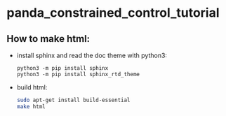 # panda_constrained_control_tutorial

## How to make html:
* install sphinx and read the doc theme with python3:
  ```
  python3 -m pip install sphinx
  python3 -m pip install sphinx_rtd_theme
  ```


* build html:
    ``` bash
    sudo apt-get install build-essential
    make html
    ```
